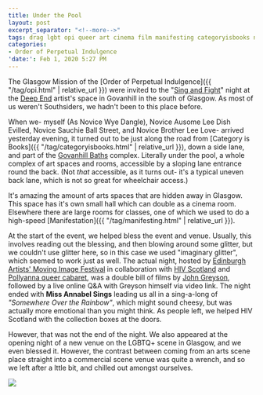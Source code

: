 ```yaml
---
title: Under the Pool
layout: post
excerpt_separator: "<!--more-->"
tags: drag lgbt opi queer art cinema film manifesting categoryisbooks novicewyedangle
categories:
- Order of Perpetual Indulgence
'date:': Feb 1, 2020 5:27 PM
---
```


The Glasgow Mission of the [Order of Perpetual Indulgence]({{ "/tag/opi.html" | relative_url }}) were invited to the "[Sing and Fight](https://www.facebook.com/events/535668353689432/)" night at the [Deep End](https://www.govanhillbaths.com/projects/deep-end-home/) artist's space in Govanhill in the south of Glasgow. <!--more--> As most of us weren't Southsiders, we hadn't been to this place before. 

When we- myself (As Novice Wye Dangle), Novice Ausome Lee Dish Evilled, Novice Sauchie Ball Street, and Novice Brother Lee Love- arrived yesterday evening, it turned out to be just along the road from [Category is Books]({{ "/tag/categoryisbooks.html" | relative_url }}), down a side lane, and part of the [Govanhill Baths](https://www.govanhillbaths.com/) complex. Literally under the pool, a whole complex of art spaces and rooms, accessible by a sloping lane entrance round the back. (Not *that* accessible, as it turns out- it's a typical uneven back lane, which is not so great for wheelchair access.) 

It's amazing the amount of arts spaces that are hidden away in Glasgow. This space has it's own small hall which can double as a cinema room. Elsewhere there are large rooms for classes, one of which we used to do a high-speed [Manifestation]({{ "/tag/manifesting.html" | relative_url }}).

At the start of the event, we helped bless the event and venue. Usually, this involves reading out the blessing, and then blowing around some glitter, but we couldn't use glitter here, so in this case we used "imaginary glitter", which seemed to work just as well. The actual night, hosted by  [Edinburgh Artists' Moving Image Festival](https://www.facebook.com/eamif/) in collaboration with [HIV Scotland](https://www.facebook.com/HIVScotland/) and [Pollyanna queer cabaret](https://www.facebook.com/pollyannalive/), was a double bill of films by [John Greyson](https://en.wikipedia.org/wiki/John_Greyson), followed by a live online Q&A with Greyson himself via video link. The night ended with **Miss Annabel Sings** leading us all in a sing-a-long of *"Somewhere Over the Rainbow"*, which might sound cheesy, but was actually more emotional than you might think. As people left, we helped HIV Scotland with the collection boxes at the doors.

However, that was not the end of the night. We also appeared at the opening night of a new venue on the LGBTQ+ scene in Glasgow, and we even blessed it. However, the contrast between coming from an arts scene place straight into a commercial scene venue was quite a wrench, and so we left after a lttle bit, and chilled out amongst ourselves.

![]({{"/assets/img/singandfight.jpg"|relative_url}})